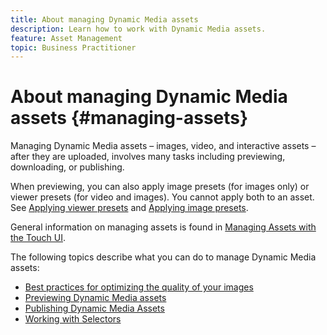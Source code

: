 ```yaml
---
title: About managing Dynamic Media assets
description: Learn how to work with Dynamic Media assets.
feature: Asset Management
topic: Business Practitioner
---
```


# About managing Dynamic Media assets {#managing-assets}

Managing Dynamic Media assets &ndash; images, video, and interactive assets &ndash; after they are uploaded, involves many tasks including previewing, downloading, or publishing.

When previewing, you can also apply image presets (for images only) or viewer presets (for video and images). You cannot apply both to an asset. See [Applying viewer presets](viewer-presets.md) and [Applying image presets](image-presets.md).

General information on managing assets is found in [Managing Assets with the Touch UI](/help/assets/manage-digital-assets.md).

The following topics describe what you can do to manage Dynamic Media assets:

* [Best practices for optimizing the quality of your images](best-practices-for-optimizing-the-quality-of-your-images.md)
* [Previewing Dynamic Media assets](previewing-assets.md)
* [Publishing Dynamic Media Assets](publishing-dynamicmedia-assets.md)
* [Working with Selectors](working-with-selectors.md)

